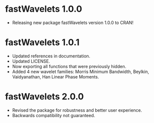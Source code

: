 # fastWavelets 1.0.0

* Releasing new package fastWavelets version 1.0.0 to CRAN!

# fastWavelets 1.0.1

* Updated references in documentation.
* Updated LICENSE.
* Now exporting all functions that were previously hidden.
* Added 4 new wavelet families: Morris Minimum Bandwidth, Beylkin, Vaidyanathan, Han Linear Phase Moments.

# fastWavelets 2.0.0

* Revised the package for robustness and better user experience.
* Backwards compatibility not guaranteed.

